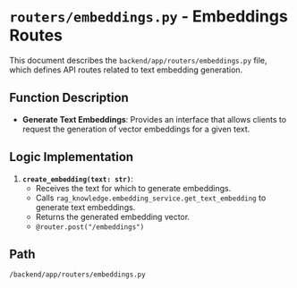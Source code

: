 # `routers/embeddings.py` - Embeddings Routes

This document describes the `backend/app/routers/embeddings.py` file, which defines API routes related to text embedding generation.

## Function Description
*   **Generate Text Embeddings**: Provides an interface that allows clients to request the generation of vector embeddings for a given text.

## Logic Implementation
1.  **`create_embedding(text: str)`**:
    *   Receives the text for which to generate embeddings.
    *   Calls `rag_knowledge.embedding_service.get_text_embedding` to generate text embeddings.
    *   Returns the generated embedding vector.
    *   `@router.post("/embeddings")`

## Path
`/backend/app/routers/embeddings.py`